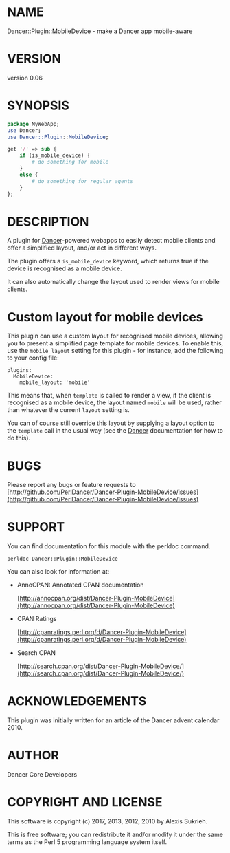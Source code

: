# NAME

Dancer::Plugin::MobileDevice - make a Dancer app mobile-aware

# VERSION

version 0.06

# SYNOPSIS

```perl
package MyWebApp;
use Dancer;
use Dancer::Plugin::MobileDevice;

get '/' => sub {
    if (is_mobile_device) {
        # do something for mobile
    }
    else {
        # do something for regular agents
    }
};
```

# DESCRIPTION

A plugin for [Dancer](https://metacpan.org/pod/Dancer)-powered webapps to easily detect mobile clients and offer
a simplified layout, and/or act in different ways.

The plugin offers a `is_mobile_device` keyword, which returns true if the
device is recognised as a mobile device.

It can also automatically change the layout used to render views for mobile
clients.

# Custom layout for mobile devices

This plugin can use a custom layout for recognised mobile devices, allowing you
to present a simplified page template for mobile devices.  To enable this, use
the `mobile_layout` setting for this plugin - for instance, add the following
to your config file:

```
plugins:
  MobileDevice:
    mobile_layout: 'mobile'
```

This means that, when `template` is called to render a view, if the client is
recognised as a mobile device, the layout named `mobile` will be used, rather
than whatever the current `layout` setting is.

You can of course still override this layout by supplying a layout option to the
`template` call in the usual way (see the [Dancer](https://metacpan.org/pod/Dancer) documentation for how to do
this).

# BUGS

Please report any bugs or feature requests to
[http://github.com/PerlDancer/Dancer-Plugin-MobileDevice/issues](http://github.com/PerlDancer/Dancer-Plugin-MobileDevice/issues)

# SUPPORT

You can find documentation for this module with the perldoc command.

```
perldoc Dancer::Plugin::MobileDevice
```

You can also look for information at:

- AnnoCPAN: Annotated CPAN documentation

    [http://annocpan.org/dist/Dancer-Plugin-MobileDevice](http://annocpan.org/dist/Dancer-Plugin-MobileDevice)

- CPAN Ratings

    [http://cpanratings.perl.org/d/Dancer-Plugin-MobileDevice](http://cpanratings.perl.org/d/Dancer-Plugin-MobileDevice)

- Search CPAN

    [http://search.cpan.org/dist/Dancer-Plugin-MobileDevice/](http://search.cpan.org/dist/Dancer-Plugin-MobileDevice/)

# ACKNOWLEDGEMENTS

This plugin was initially written for an article of the Dancer advent
calendar 2010.

# AUTHOR

Dancer Core Developers

# COPYRIGHT AND LICENSE

This software is copyright (c) 2017, 2013, 2012, 2010 by Alexis Sukrieh.

This is free software; you can redistribute it and/or modify it under
the same terms as the Perl 5 programming language system itself.
